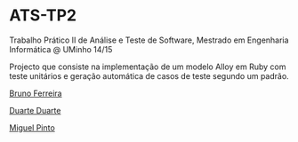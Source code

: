 # ATS-TP2
Trabalho Prático II de Análise e Teste de Software, Mestrado em Engenharia Informática @ UMinho 14/15

Projecto que consiste na implementação de um modelo Alloy em Ruby com teste unitários e geração automática de casos de teste segundo um padrão.


[Bruno Ferreira](http://www.github.com/chalkos)

[Duarte Duarte](http://www.github.com/duknust)

[Miguel Pinto](http://www.github.com/miguelpinto98)
